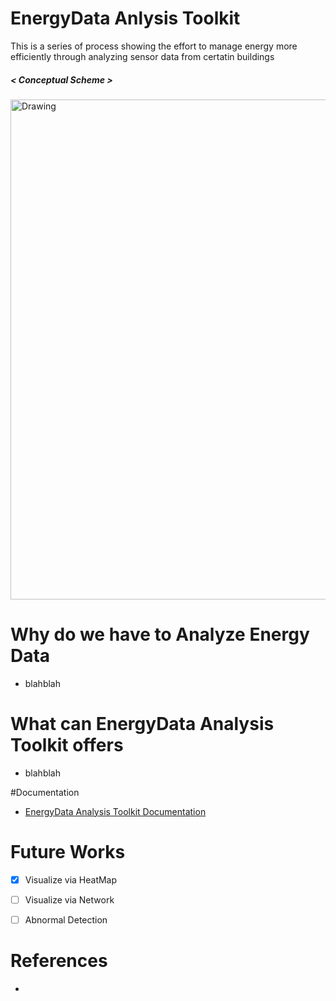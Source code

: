 # EnergyData Anlysis Toolkit

This is a series of process showing the effort to manage energy more efficiently through analyzing sensor data from certatin buildings  

 
##### < Conceptual Scheme >
 <img src="https://raw.githubusercontent.com/jhyun0919/EnergyData_jhyun/master/docs/images/%EC%8A%A4%ED%81%AC%EB%A6%B0%EC%83%B7%202016-06-01%20%EC%98%A4%ED%9B%84%204.58.48.jpg" alt="Drawing" style="width: 800px;"/>
 

 
 
# Why do we have to Analyze Energy Data

* blahblah



# What can EnergyData Analysis Toolkit offers

* blahblah




#Documentation

* [EnergyData Analysis Toolkit Documentation]()




# Future Works

- [X] Visualize via HeatMap  
- [ ] Visualize via Network  
- [ ] Abnormal Detection  
 

# References
 * 



